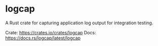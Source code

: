 # logcap

A Rust crate for capturing application log output for integration testing.

Crate: https://crates.io/crates/logcap
Docs: https://docs.rs/logcap/latest/logcap
